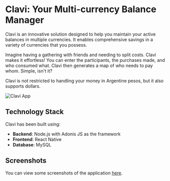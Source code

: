 # Clavi: Your Multi-currency Balance Manager

Clavi is an innovative solution designed to help you maintain your active balances in multiple currencies. It enables comprehensive savings in a variety of currencies that you possess.

Imagine having a gathering with friends and needing to split costs. Clavi makes it effortless! You can enter the participants, the purchases made, and who consumed what. Clavi then generates a map of who needs to pay whom. Simple, isn't it?

Clavi is not restricted to handling your money in Argentine pesos, but it also supports dollars. 

![Clavi App](https://play-lh.googleusercontent.com/Dx1YA-aNgz0sOp0NnC971r7ElG6k6hH0NRz87TgjamJP-F48idsy87iOF7Ay8GU6tWlV=w2560-h1440-rw)

## Technology Stack

Clavi has been built using:

- **Backend**: Node.js with Adonis JS as the framework
- **Frontend**: React Native
- **Database**: MySQL

## Screenshots

You can view some screenshots of the application [here](https://play.google.com/store/apps/details?id=com.app.controlatusgastos).